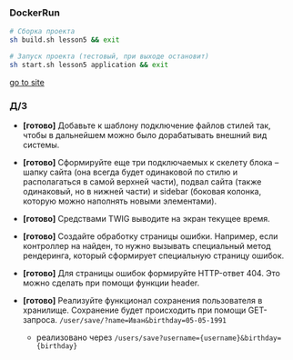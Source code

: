 ### DockerRun

```sh
# Сборка проекта
sh build.sh lesson5 && exit
```

```bash
# Запуск проекта (тестовый, при выходе остановит)
sh start.sh lesson5 application && exit
```

[go to site](http://mysite.local:81)

### Д/З

- **[готово]** Добавьте к шаблону подключение файлов стилей так, чтобы в дальнейшем можно было дорабатывать внешний вид системы.

- **[готово]** Сформируйте еще три подключаемых к скелету блока – шапку сайта (она всегда будет одинаковой по стилю и располагаться в самой верхней части), подвал сайта (также одинаковый, но в нижней части) и sidebar (боковая колонка, которую можно наполнять новыми элементами).

- **[готово]** Средствами TWIG выводите на экран текущее время.

- **[готово]** Создайте обработку страницы ошибки. Например, если контроллер на найден, то нужно вызывать специальный метод рендеринга, который сформирует специальную страницу ошибок.

- **[готово]** Для страницы ошибок формируйте HTTP-ответ 404. Это можно сделать при помощи функции header.

- **[готово]** Реализуйте функционал сохранения пользователя в хранилище. Сохранение будет происходить при помощи GET-запроса. `/user/save/?name=Иван&birthday=05-05-1991`
  - реализовано через `/users/save?username={username}&birthday={birthday}`